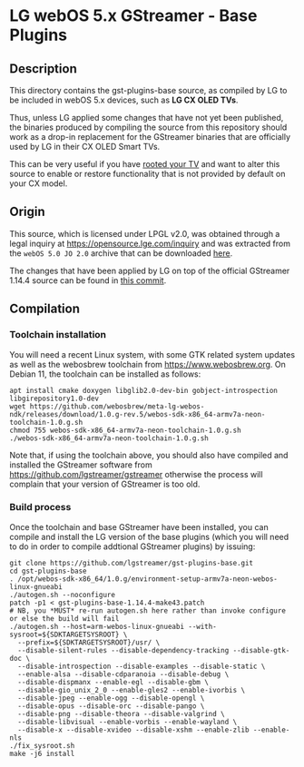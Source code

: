 LG webOS 5.x GStreamer - Base Plugins
=====================================

## Description

This directory contains the gst-plugins-base source, as compiled by LG to be
included in webOS 5.x devices, such as **LG CX OLED TVs**.

Thus, unless LG applied some changes that have not yet been published, the
binaries produced by compiling the source from this repository should work
as a drop-in replacement for the GStreamer binaries that are officially used
by LG in their CX OLED Smart TVs.

This can be very useful if you have [rooted your TV](https://github.com/RootMyTV/RootMyTV.github.io/issues/85#issuecomment-1295058979)
and want to alter this source to enable or restore functionality that is
not provided by default on your CX model.

## Origin

This source, which is licensed under LPGL v2.0, was obtained through a legal
inquiry at https://opensource.lge.com/inquiry and was extracted from the
`webOS 5.0 JO 2.0` archive that can be downloaded [here](http://opensource.lge.com/product/list?page=&ctgr=005&subCtgr=006&keyword=OLED65CX5LB).

The changes that have been applied by LG on top of the official GStreamer
1.14.4 source can be found in [this commit](https://github.com/lgstreamer/gst-plugins-base/commit/c7b820bb5a2820d9c3f83f582713be1b0e5b56f1).

## Compilation

### Toolchain installation

You will need a recent Linux system, with some GTK related system updates as
well as the webosbrew toolchain from https://www.webosbrew.org. On Debian 11,
the toolchain can be installed as follows:

```
apt install cmake doxygen libglib2.0-dev-bin gobject-introspection libgirepository1.0-dev
wget https://github.com/webosbrew/meta-lg-webos-ndk/releases/download/1.0.g-rev.5/webos-sdk-x86_64-armv7a-neon-toolchain-1.0.g.sh
chmod 755 webos-sdk-x86_64-armv7a-neon-toolchain-1.0.g.sh
./webos-sdk-x86_64-armv7a-neon-toolchain-1.0.g.sh
```

Note that, if using the toolchain above, you should also have compiled and
installed the GStreamer software from https://github.com/lgstreamer/gstreamer
otherwise the process will complain that your version of GStreamer is too old.

### Build process

Once the toolchain and base GStreamer have been installed, you can compile
and install the LG version of the base plugins (which you will need to do
in order to compile addtional GStreamer plugins) by issuing:

```
git clone https://github.com/lgstreamer/gst-plugins-base.git
cd gst-plugins-base
. /opt/webos-sdk-x86_64/1.0.g/environment-setup-armv7a-neon-webos-linux-gnueabi
./autogen.sh --noconfigure
patch -p1 < gst-plugins-base-1.14.4-make43.patch
# NB, you *MUST* re-run autogen.sh here rather than invoke configure or else the build will fail
./autogen.sh --host=arm-webos-linux-gnueabi --with-sysroot=${SDKTARGETSYSROOT} \
  --prefix=${SDKTARGETSYSROOT}/usr/ \
  --disable-silent-rules --disable-dependency-tracking --disable-gtk-doc \
  --disable-introspection --disable-examples --disable-static \
  --enable-alsa --disable-cdparanoia --disable-debug \
  --disable-dispmanx --enable-egl --disable-gbm \
  --disable-gio_unix_2_0 --enable-gles2 --enable-ivorbis \
  --disable-jpeg --enable-ogg --disable-opengl \
  --disable-opus --disable-orc --disable-pango \
  --disable-png --disable-theora --disable-valgrind \
  --disable-libvisual --enable-vorbis --enable-wayland \
  --disable-x --disable-xvideo --disable-xshm --enable-zlib --enable-nls
./fix_sysroot.sh
make -j6 install
```
